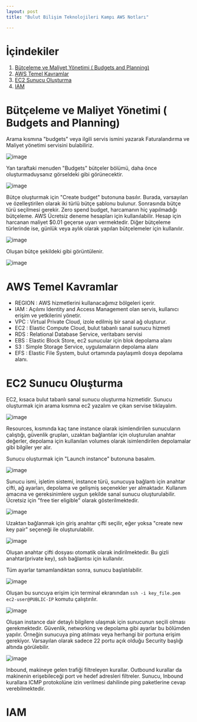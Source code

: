 ```yaml
---
layout: post
title: "Bulut Bilişim Teknolojileri Kampı AWS Notları"

---
```


# İçindekiler
1. [Bütçeleme ve Maliyet Yönetimi ( Budgets and Planning) ](#butceleme-ve-maliyet-yonetimi--budgets-and-planning)
2. [AWS Temel Kavramlar](#aws-temel-kavramlar)
3. [EC2 Sunucu Oluşturma](#ec2-sunucu-olusturma)
4. [IAM](#iam)


# Bütçeleme ve Maliyet Yönetimi ( Budgets and Planning)

Arama kısmına "budgets" veya ilgili servis ismini yazarak Faturalandırma ve Maliyet yönetimi servisini bulabiliriz. 

![image](https://github.com/user-attachments/assets/93660bc8-41a2-45c9-a800-180e3ca0643b)

Yan taraftaki menuden "Budgets" bütçeler bölümü, daha önce oluşturmaduysanız görseldeki gibi görünecektir.

![image](https://github.com/user-attachments/assets/1e39c388-e4b4-4f71-95f1-74f74c87ad31)

Bütçe oluşturmak için "Create budget" butonuna basılır. Burada, varsayılan ve özelleştirilen olarak iki türlü bütçe şablonu bulunur. Sonrasında bütçe türü seçilmesi gerekir. 
Zero spend budget, harcamanın hiç yapılmadığı bütçeleme. AWS Ücretsiz deneme hesapları için kullanılabilir. Hesap için harcanan maliyet $0.01 geçerse uyarı vermektedir. Diğer bütçeleme türlerinde ise, günlük veya aylık olarak yapılan bütçelemeler için kullanılır.

![image](https://github.com/user-attachments/assets/037d2864-9611-40ae-9b76-3173a08b57f9)

Oluşan bütçe şekildeki gibi görüntülenir.

![image](https://github.com/user-attachments/assets/accd7e22-ddc0-477f-b3c4-41c5d994f59b)

# AWS Temel Kavramlar

- REGION : AWS hizmetlerini kullanacağımız bölgeleri içerir.
- IAM : Açılımı Identity and Access Management olan servis, kullanıcı erişim ve yetkilerini yönetir. 
- VPC : Virtual Private Cloud, izole edilmiş bir sanal ağ oluşturur.
- EC2 : Elastic Compute Cloud, bulut tabanlı sanal sunucu hizmeti
- RDS : Relational Database Service, veritabanı servisi
- EBS : Elastic Block Store, ec2 sunucular için blok depolama alanı
- S3 : Simple Storage Service, uygulamaların depolama alanı
- EFS : Elastic File System, bulut ortamında paylaşımlı dosya depolama alanı.

# EC2 Sunucu Oluşturma
EC2, kısaca bulut tabanlı sanal sunucu oluşturma hizmetidir. Sunucu oluşturmak için arama kısmına ec2 yazalım ve çıkan servise tıklayalım.

![image](https://github.com/user-attachments/assets/ac3b55be-5b25-49a0-b3bc-d596fdd5150c)

Resources, kısmında kaç tane instance olarak isimlendirilen sunucuların çalıştığı, güvenlik grupları, uzaktan bağlantılar için oluşturulan anahtar değerler, depolama için kullanılan volumes olarak isimlendirilen depolamalar gibi bilgiler yer alır. 

Sunucu oluşturmak için "Launch instance" butonuna basalım.

![image](https://github.com/user-attachments/assets/d75e74fa-3a5a-43b9-af98-491b62e30269)

Sunucu ismi, işletim sistemi, instance türü, sunucuya bağlantı için anahtar çifti, ağ ayarları, depolama ve gelişmiş seçenekler yer almaktadır. Kullanım amacına ve gereksinimlere uygun şekilde sanal sunucu oluşturulabilir. Ücretsiz için "free tier eligible" olarak gösterilmektedir.

![image](https://github.com/user-attachments/assets/c74a1542-79a5-44eb-9573-b443a5267c8a)

Uzaktan bağlanmak için giriş anahtar çifti seçilir, eğer yoksa "create new key pair" seçeneği ile oluşturulabilir.

![image](https://github.com/user-attachments/assets/bccf6ee0-e6b2-417d-9eb1-04ff4d1fc1b4)

Oluşan anahtar çifti dosyası otomatik olarak indirilmektedir. Bu gizli anahtar(private key), ssh bağlantısı için kullanılır. 

Tüm ayarlar tamamlandıktan sonra, sunucu başlatılabilir.

![image](https://github.com/user-attachments/assets/c06a86b0-8f95-42e9-a4fc-2d2bce0a5892)

Oluşan bu suncuya erişim için terminal ekranından `ssh -i key_file.pem ec2-user@PUBLIC-IP` komutu çalıştırılır.

![image](https://github.com/user-attachments/assets/43d76994-cdcc-48e1-81b8-cc0ade1201d6)

Oluşan instance dair detaylı bilgilere ulaşmak için sunucunun seçili olması gerekmektedir. Güvenlik, networking ve depolama gibi ayarlar bu bölümden yapılır. Örneğin sunucuya ping atılması veya herhangi bir portuna erişim gerekiyor. Varsayılan olarak sadece 22 portu açık olduğu Security başlığı altında görülebilir.

![image](https://github.com/user-attachments/assets/bdffb71a-3b76-4715-8ff9-8739a0d95e65)

Inbound, makineye gelen trafiği filtreleyen kurallar. Outbound kurallar da makinenin erişebileceği port ve hedef adresleri filtreler. Sunucu, Inbound kurallara ICMP protokolüne izin verilmesi dahilinde ping paketlerine cevap verebilmektedir.

# IAM

# 



